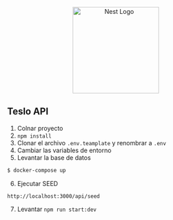 <p align="center">
  <a href="http://nestjs.com/" target="blank"><img src="https://nestjs.com/img/logo-small.svg" width="200" alt="Nest Logo" /></a>
</p>

## Teslo API

1. Colnar proyecto
2. ```npm install```
3. Clonar el archivo ```.env.teamplate``` y renombrar a ```.env```
4. Cambiar las variables de entorno
5. Levantar la base de datos
```bash
$ docker-compose up
```
6. Ejecutar SEED
```
http://localhost:3000/api/seed
```
7. Levantar ```npm run start:dev```
